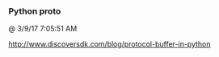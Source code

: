 ﻿

### Python proto
@ 3/9/17 7:05:51 AM

http://www.discoversdk.com/blog/protocol-buffer-in-python

